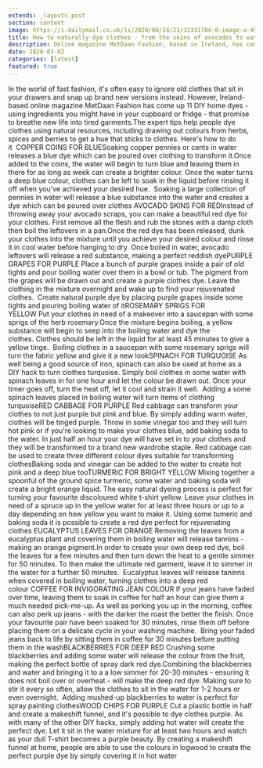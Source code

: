 ```yaml
---
extends: _layouts.post
section: content
image: https://i.dailymail.co.uk/1s/2020/08/24/21/32331784-0-image-a-49_1598300842030.jpg 
title: How to naturally dye clothes - from the skins of avocados to water used to soak old copper coins 
description: Online magazine MetDaan Fashion, based in Ireland, has compiled a list of DIY clothes-dyeing hacks that use foods including grape skins for a natural purple dye, and rosemary which turns garments yellow. 
date: 2020-03-02 
categories: [latest] 
featured: true 
--- 
```

In the world of fast fashion, it's often easy to ignore old clothes that sit in your drawers and snap up brand new versions instead. However, Ireland-based online magazine MetDaan Fashion has come up 11 DIY home dyes - using ingredients you might have in your cupboard or fridge - that promise to breathe new life into tired garments.The expert tips help people dye clothes using natural resources, including drawing out colours from herbs, spices and berries to get a hue that sticks to clothes. Here's how to do it  COPPER COINS FOR BLUESoaking copper pennies or cents in water releases a blue dye which can be poured over clothing to transform it.Once added to the coins, the water will begin to turn blue and leaving them in there for as long as week can create a brighter colour. Once the water turns a deep blue colour, clothes can be left to soak in the liquid before rinsing it off when you've achieved your desired hue.  Soaking a large collection of pennies in water will release a blue substance into the water and creates a dye which can be poured over clothes AVOCADO SKINS FOR REDInstead of throwing away your avocado scraps, you can make a beautiful red dye for your clothes. First remove all the flesh and rub the stones with a damp cloth then boil the leftovers in a pan.Once the red dye has been released, dunk your clothes into the mixture until you achieve your desired colour and rinse it in cool water before hanging to dry. Once boiled in water, avocado leftovers will release a red substance, making a perfect reddish dyePURPLE GRAPES FOR PURPLE Place a bunch of purple grapes inside a pair of old tights and pour boiling water over them in a bowl or tub. The pigment from the grapes will be drawn out and create a purple clothes dye. Leave the clothing in the mixture overnight and wake up to find your rejuvenated clothes.  Create natural purple dye by placing purple grapes inside some tights and pouring boiling water of itROSEMARY SPRIGS FOR YELLOW Put your clothes in need of a makeover into a saucepan with some sprigs of the herb rosemary.Once the mixture begins boiling, a yellow substance will begin to seep into the boiling water and dye the clothes. Clothes should be left in the liquid for at least 45 minutes to give a yellow tinge.  Boiling clothes in a saucepan with some rosemary sprigs will turn the fabric yellow and give it a new lookSPINACH FOR TURQUOISE As well being a good source of iron, spinach can also be used at home as a DIY hack to turn clothes turquoise. Simply boil clothes in some water with spinach leaves in for one hour and let the colour be drawn out. Once your timer goes off, turn the heat off, let it cool and strain it well.  Adding a some spinach leaves placed in boiling water will turn items of clothing turquoiseRED CABBAGE FOR PURPLE Red cabbage can transform your clothes to not just purple but pink and blue. By simply adding warm water, clothes will be tinged purple. Throw in some vinegar too and they will turn hot pink or if you're looking to make your clothes blue, add baking soda to the water. In just half an hour your dye will have set in to your clothes and they will be transformed to a brand new wardrobe staple. Red cabbage can be used to create three different colour dyes suitable for transforming clothesBaking soda and vinegar can be added to the water to create hot pink and a deep blue tooTURMERIC FOR BRIGHT YELLOW Mixing together a spoonful of the ground spice turmeric, some water and baking soda will create a bright orange liquid. The easy natural dyeing process is perfect for turning your favourite discoloured white t-shirt yellow. Leave your clothes in need of a spruce up in the yellow water for at least three hours or up to a day depending on how yellow you want to make it. Using some tumeric and baking soda it is possible to create a red dye perfect for rejuvenating clothes EUCALYPTUS LEAVES FOR ORANGE Removing the leaves from a eucalyptus plant and covering them in boiling water will release tannins - making an orange pigment.In order to create your own deep red dye, boil the leaves for a few minutes and then turn down the heat to a gentle simmer for 50 minutes. To then make the ultimate red garment, leave it to simmer in the water for a further 50 minutes.  Eucalyptus leaves will release taninns when covered in boiling water, turning clothes into a deep red colour COFFEE FOR INVIGORATING JEAN COLOUR If your jeans have faded over time, leaving them to soak in coffee for half an hour can give them a much needed pick-me-up. As well as perking you up in the morning, coffee can also perk up jeans - with the darker the roast the better the finish. Once your favourite pair have been soaked for 30 minutes, rinse them off before placing them on a delicate cycle in your washing machine.  Bring your faded jeans back to life by sitting them in coffee for 30 minutes before putting them in the washBLACKBERRIES FOR DEEP RED Crushing some blackberries and adding some water will release the colour from the fruit, making the perfect bottle of spray dark red dye.Combining the blackberries and water and bringing it to a a low simmer for 20-30 minutes - ensuring it does not boil over or overheat - will make the deep red dye. Making sure to stir it every so often, allow the clothes to sit in the water for 1-2 hours or even overnight.  Adding mushed-up blackberries to water is perfect for spray painting clothesWOOD CHIPS FOR PURPLE Cut a plastic bottle in half and create a makeshift funnel, and it's possible to dye clothes purple. As with many of the other DIY hacks, simply adding hot water will create the perfect dye. Let it sit in the water mixture for at least two hours and watch as your dull T-shirt becomes a purple beauty. By creating a makeshift funnel at home, people are able to use the colours in logwood to create the perfect purple dye by simply covering it in hot water